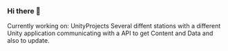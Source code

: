 ### Hi there 👋

Currently working on: UnityProjects 
Several diffent stations with a different Unity application communicating with a API to get Content and Data and also to update.
